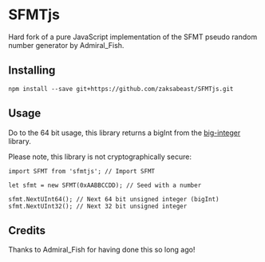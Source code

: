 # SFMTjs

Hard fork of a pure JavaScript implementation of the SFMT pseudo random number generator by Admiral_Fish.

## Installing

```
npm install --save git+https://github.com/zaksabeast/SFMTjs.git
```

## Usage

Do to the 64 bit usage, this library returns a bigInt from the [big-integer](https://www.npmjs.com/package/big-integer) library.

Please note, this library is not cryptographically secure:

```
import SFMT from 'sfmtjs'; // Import SFMT

let sfmt = new SFMT(0xAABBCCDD); // Seed with a number

sfmt.NextUInt64(); // Next 64 bit unsigned integer (bigInt)
sfmt.NextUInt32(); // Next 32 bit unsigned integer 
```

## Credits

Thanks to Admiral_Fish for having done this so long ago!
